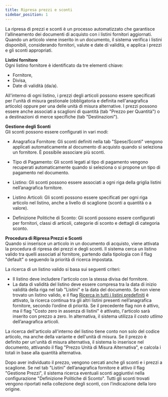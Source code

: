 ```yaml
---
title: Ripresa prezzi e sconti
sidebar_position: 1
---
```


La ripresa di prezzi e sconti è un processo automatizzato che garantisce l'allineamento dei documenti di acquisto con i listini fornitori aggiornati. Quando un articolo viene inserito in un documento, il sistema verifica i listini disponibili, considerando fornitori, valute e date di validità, e applica i prezzi e gli sconti appropriati. 

**Listini fornitore**      
Ogni listino fornitore è identificato da tre elementi chiave:

- Fornitore,
- Divisa,
- Date di validità (da/a).     

All'interno di ogni listino, i prezzi degli articoli possono essere specificati per l'unità di misura gestionale (obbligatoria e definita nell'anagrafica articolo) oppure per una delle unità di misura alternative. I prezzi possono essere anche associati a scaglioni di quantità (tab "Prezzo per Quantità") o a destinazioni di merce specifiche (tab "Destinazioni").

**Gestione degli Sconti**      
Gli sconti possono essere configurati in vari modi:

- Anagrafica Fornitore: Gli sconti definiti nella tab "Spese/Sconti" vengono applicati automaticamente al documento di acquisto quando si seleziona un fornitore. È possibile associare più sconti.

- Tipo di Pagamento: Gli sconti legati al tipo di pagamento vengono recuperati automaticamente quando si seleziona o si propone un tipo di pagamento nel documento.

- Listino: Gli sconti possono essere associati a ogni riga della griglia listini nell’anagrafica fornitore.

- Listino Articoli: Gli sconti possono essere specificati per ogni riga articolo nel listino, anche a livello di scaglione (sconti a quantità o a valore).

- Definizione Politiche di Sconto: Gli sconti possono essere configurati per fornitori, classi di articoli, categorie di sconto e dettagli di categoria sconto.

**Procedura di Ripresa Prezzi e Sconti**      
Quando si inserisce un articolo in un documento di acquisto, viene attivata la procedura di ripresa dei prezzi e degli sconti. Il sistema cerca un listino valido tra quelli associati al fornitore, partendo dalla tipologia con il flag "default" o seguendo la priorità di ricerca impostata.

La ricerca di un listino valido si basa sui seguenti criteri:

- Il listino deve includere l'articolo con la stessa divisa del fornitore.
- La data di validità del listino deve essere compresa tra la data di inizio validità della riga nel tab "Listini" e la data del documento.
Se non viene trovato un listino valido, e il flag [Ricerca in tutti i listini predefiniti](/docs/configurations/parameters/purchase/purchase-orders-parameters/) è attivato, la ricerca continua tra gli altri listini presenti nell’anagrafica fornitore, secondo l’ordine di priorità. Se il precedente flag non è attivo, ma il flag "Costo zero in assenza di listini" è attivato, l'articolo sarà inserito con prezzo a zero. In alternativa, il sistema utilizza il *costo utlimo* dell’anagrafica articoli.

La ricerca dell'articolo all'interno del listino tiene conto non solo del codice articolo, ma anche della variante e dell'unità di misura. Se il prezzo è definito per un'unità di misura alternativa, il sistema lo inserisce nel documento, attivando il flag "Prezzo Unità di Misura Alternativa", e calcola i totali in base alla quantità alternativa.

Dopo aver individuato il prezzo, vengono cercati anche gli sconti e i prezzi a scaglione. Se nel tab "Listini" dell’anagrafica fornitore è attivo il flag "Gestione Prezzi", il sistema ricerca eventuali sconti aggiuntivi nella configurazione "Definizione Politiche di Sconto". Tutti gli sconti trovati vengono riportati nella collezione degli sconti, con l’indicazione della loro origine.
